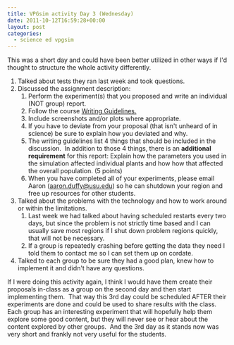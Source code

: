 ```yaml
---
title: VPGsim activity Day 3 (Wednesday)
date: 2011-10-12T16:59:28+00:00
layout: post
categories:
  - science ed vpgsim
---
```

This was a short day and could have been better utilized in other ways if I'd thought to structure the whole activity differently.

  1. Talked about tests they ran last week and took questions.
  2. Discussed the assignment description:
      1. Perform the experiment(s) that you proposed and write an individual (NOT group) report.
      2. Follow the course <a href="https://sites.google.com/site/usubiol3065/home/writing-guidelines" target="_blank">Writing Guidelines.</a>
      3. Include screenshots and/or plots where appropriate.
      4. If you have to deviate from your proposal (that isn't unheard of in science) be sure to explain how you deviated and why.
      5. The writing guidelines list 4 things that should be included in the discussion.  In addition to those 4 things, there is an **additional requirement** for this report: Explain how the parameters you used in the simulation affected individual plants and how how that affected the overall population. (5 points)
      6. When you have completed all of your experiments, please email Aaron (aaron.duffy@usu.edu) so he can shutdown your region and free up resources for other students.
  3. Talked about the problems with the technology and how to work around or within the limitations.
      1. Last week we had talked about having scheduled restarts every two days, but since the problem is not strictly time based and I can usually save most regions if I shut down problem regions quickly, that will not be necessary.
      2. If a group is repeatedly crashing before getting the data they need I told them to contact me so I can set them up on cordate.
  4. Talked to each group to be sure they had a good plan, knew how to implement it and didn't have any questions.

If I were doing this activity again, I think I would have them create their proposals in-class as a group on the second day and then start implementing them.  That way this 3rd day could be scheduled AFTER their experiments are done and could be used to share results with the class.  Each group has an interesting experiment that will hopefully help them explore some good content, but they will never see or hear about the content explored by other groups.  And the 3rd day as it stands now was very short and frankly not very useful for the students.
